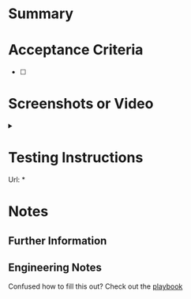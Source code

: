 # Summary


# Acceptance Criteria

* [ ]


# Screenshots or Video
<details>
<summary></summary>

</details>

# Testing Instructions
Url:
*

# Notes
## Further Information

## Engineering Notes

Confused how to fill this out? Check out the [playbook](http://playbook-demo.playbook.34.220.217.48.xip.io/e/en/notch8/process/issues)